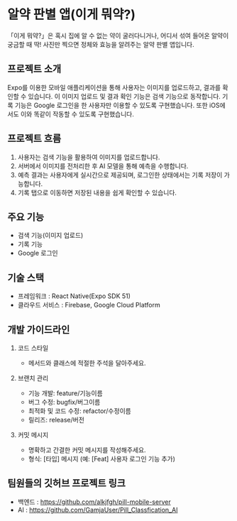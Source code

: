 # 알약 판별 앱(이게 뭐약?)
「이게 뭐약?」은 혹시 집에 알 수 없는 약이 굴러다니거나, 어디서 섞여 들어온 알약이 궁금할 때 딱! 사진만 찍으면 정체와 효능을 알려주는 알약 판별 앱입니다.

## 프로젝트 소개
Expo를 이용한 모바일 애플리케이션을 통해 사용자는 이미지를 업로드하고, 결과를 확인할 수 있습니다. 이 이미지 업로드 및 결과 확인 기능은 검색 기능으로 동작합니다. 기록 기능은 Google 로그인을 한 사용자만 이용할 수 있도록 구현했습니다. 또한 iOS에서도 이와 똑같이 작동할 수 있도록 구현했습니다.

## 프로젝트 흐름
1.	사용자는 검색 기능을 활용하여 이미지를 업로드합니다.
2.	서버에서 이미지를 전처리한 후 AI 모델을 통해 예측을 수행합니다.
3.	예측 결과는 사용자에게 실시간으로 제공되며, 로그인한 상태에서는 기록 저장이 가능합니다.
4.	기록 탭으로 이동하면 저장된 내용을 쉽게 확인할 수 있습니다.

## 주요 기능
- 검색 기능(이미지 업로드)
- 기록 기능
- Google 로그인

## 기술 스택
- 프레임워크 : React Native(Expo SDK 51)
- 클라우드 서비스 : Firebase, Google Cloud Platform

## 개발 가이드라인
1. 코드 스타일

   * 메서드와 클래스에 적절한 주석을 달아주세요.
2. 브랜치 관리

    * 기능 개발: feature/기능이름
    * 버그 수정: bugfix/버그이름
    * 최적화 및 코드 수정: refactor/수정이름
    * 릴리즈: release/버전

3. 커밋 메시지

    * 명확하고 간결한 커밋 메시지를 작성해주세요.
    * 형식: [타입] 메시지 (예: [Feat] 사용자 로그인 기능 추가)
  
## 팀원들의 깃허브 프로젝트 링크
- 백엔드 : https://github.com/alkjfgh/pill-mobile-server
- AI : https://github.com/GamjaUser/Pill_Classfication_AI

